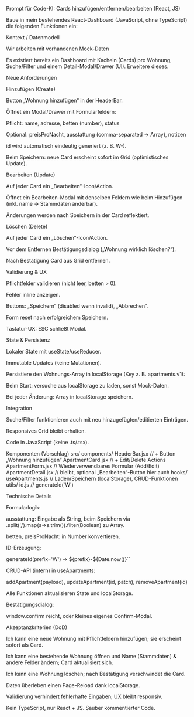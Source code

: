 Prompt für Code-KI: Cards hinzufügen/entfernen/bearbeiten (React, JS)

Baue in mein bestehendes React-Dashboard (JavaScript, ohne TypeScript) die folgenden Funktionen ein:

Kontext / Datenmodell

Wir arbeiten mit vorhandenen Mock-Daten


Es existiert bereits ein Dashboard mit Kacheln (Cards) pro Wohnung, Suche/Filter und einem Detail-Modal/Drawer (UI). Erweitere dieses.

Neue Anforderungen

Hinzufügen (Create)

Button „Wohnung hinzufügen“ in der HeaderBar.

Öffnet ein Modal/Drawer mit Formularfeldern:

Pflicht: name, adresse, betten (number), status

Optional: preisProNacht, ausstattung (comma-separated → Array), notizen

id wird automatisch eindeutig generiert (z. B. W-<timestamp>).

Beim Speichern: neue Card erscheint sofort im Grid (optimistisches Update).

Bearbeiten (Update)

Auf jeder Card ein „Bearbeiten“-Icon/Action.

Öffnet ein Bearbeiten-Modal mit denselben Feldern wie beim Hinzufügen (inkl. name → Stammdaten änderbar).

Änderungen werden nach Speichern in der Card reflektiert.

Löschen (Delete)

Auf jeder Card ein „Löschen“-Icon/Action.

Vor dem Entfernen Bestätigungsdialog („Wohnung wirklich löschen?“).

Nach Bestätigung Card aus Grid entfernen.

Validierung & UX

Pflichtfelder validieren (nicht leer, betten > 0).

Fehler inline anzeigen.

Buttons: „Speichern“ (disabled wenn invalid), „Abbrechen“.

Form reset nach erfolgreichem Speichern.

Tastatur-UX: ESC schließt Modal.

State & Persistenz

Lokaler State mit useState/useReducer.

Immutable Updates (keine Mutationen).

Persistiere den Wohnungs-Array in localStorage (Key z. B. apartments.v1):

Beim Start: versuche aus localStorage zu laden, sonst Mock-Daten.

Bei jeder Änderung: Array in localStorage speichern.

Integration

Suche/Filter funktionieren auch mit neu hinzugefügten/editierten Einträgen.

Responsives Grid bleibt erhalten.

Code in JavaScript (keine .ts/.tsx).

Komponenten (Vorschlag)
src/
  components/
    HeaderBar.jsx        // + Button „Wohnung hinzufügen“
    ApartmentCard.jsx    // + Edit/Delete Actions
    ApartmentForm.jsx    // Wiederverwendbares Formular (Add/Edit)
    ApartmentDetail.jsx  // bleibt, optional „Bearbeiten“-Button hier auch
  hooks/
    useApartments.js     // Laden/Speichern (localStorage), CRUD-Funktionen
  utils/
    id.js                // generateId('W')

Technische Details

Formularlogik:

ausstattung: Eingabe als String, beim Speichern via .split(',').map(s=>s.trim()).filter(Boolean) zu Array.

betten, preisProNacht: in Number konvertieren.

ID-Erzeugung:

generateId(prefix='W') => \${prefix}-${Date.now()}``

CRUD-API (intern) in useApartments:

addApartment(payload), updateApartment(id, patch), removeApartment(id)

Alle Funktionen aktualisieren State und localStorage.

Bestätigungsdialog:

window.confirm reicht, oder kleines eigenes Confirm-Modal.

Akzeptanzkriterien (DoD)

Ich kann eine neue Wohnung mit Pflichtfeldern hinzufügen; sie erscheint sofort als Card.

Ich kann eine bestehende Wohnung öffnen und Name (Stammdaten) & andere Felder ändern; Card aktualisiert sich.

Ich kann eine Wohnung löschen; nach Bestätigung verschwindet die Card.

Daten überleben einen Page-Reload dank localStorage.

Validierung verhindert fehlerhafte Eingaben; UX bleibt responsiv.

Kein TypeScript, nur React + JS. Sauber kommentierter Code.